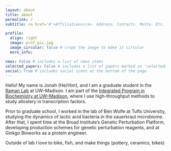 ```yaml
---
layout: about
title: about
permalink: /
subtitle: <a href='#'>Affiliations</a>. Address. Contacts. Motto. Etc.

profile:
  align: right
  image: prof_pic.jpg
  image_circular: false # crops the image to make it circular
  more_info: 

news: False # includes a list of news items
selected_papers: False # includes a list of papers marked as "selected={true}"
social: True # includes social icons at the bottom of the page
---
```

Hello! My name is Jonah (He/Him), and I am a graduate student in the [Raman Lab](https://www.ramanlaboratory.org/) at UW–Madison. I am part of the [Integrated Program in Biochemistry at UW–Madison](https://ipib.wisc.edu/), where I use high-throughput methods to study allostery in transcription factors.

Prior to graduate school, I worked in the lab of Ben Wolfe at Tufts University, studying the dynamics of lactic acid bacteria in the sauerkraut microbiome. After that, I spent time at the Broad Institute’s Genetic Perturbation Platform, developing production schemes for genetic perturbation reagents, and at Ginkgo Bioworks as a protein engineer.

Outside of lab I love to bike, fish, and make things (pottery, ceramics, bikes)

